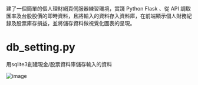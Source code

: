建了一個簡單的個人理財網頁伺服器練習環境，實踐 Python Flask 、從 API 調取匯率及台股股價的即時資料，且將輸入的資料存入資料庫，在前端顯示個人財務紀錄及股票庫存損益，並將儲存資料做視覺化圖表的呈現。

# **db_setting.py**
用sqlite3創建現金/股票資料庫儲存輸入的資料

![image](https://github.com/user-attachments/assets/36494d2d-6fef-42bd-a67d-36001a612d5c)
